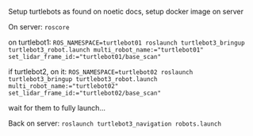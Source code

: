 

Setup turtlebots as found on noetic docs, setup docker image on server

On server:
```roscore```

on turtlebot1:
```ROS_NAMESPACE=turtlebot01 roslaunch turtlebot3_bringup turtlebot3_robot.launch multi_robot_name:="turtlebot01" set_lidar_frame_id:="turtlebot01/base_scan"```


if turtlebot2, on it:
```ROS_NAMESPACE=turtlebot02 roslaunch turtlebot3_bringup turtlebot3_robot.launch multi_robot_name:="turtlebot02" set_lidar_frame_id:="turtlebot02/base_scan"```


wait for them to fully launch...


Back on server:
```roslaunch turtlebot3_navigation robots.launch```